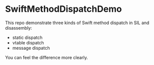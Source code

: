 # SwiftMethodDispatchDemo

This repo demonstrate three kinds of Swift method dispatch in SIL and disassembly:
- static dispatch
- vtable dispatch
- message dispatch

You can feel the difference more clearly.
